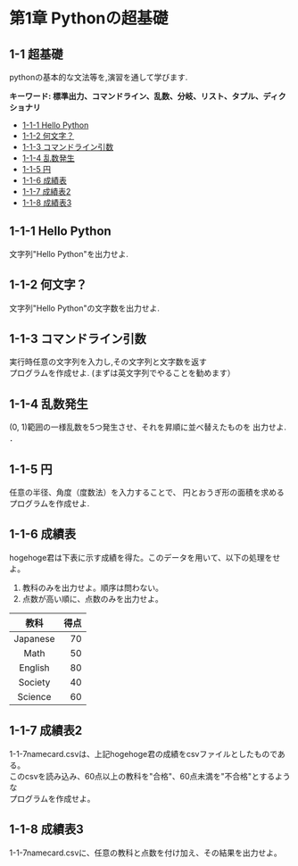 # 第1章 Pythonの超基礎

## 1-1 超基礎

pythonの基本的な文法等を,演習を通して学びます.

**キーワード: 標準出力、コマンドライン、乱数、分岐、リスト、タプル、ディクショナリ**

- [1-1-1 Hello Python](#q1-1-1)
- [1-1-2 何文字？](#q1-1-2)
- [1-1-3 コマンドライン引数](#q1-1-3)
- [1-1-4 乱数発生](#q1-1-4)
- [1-1-5 円](#q1-1-5)
- [1-1-6 成績表](#q1-1-6)
- [1-1-7 成績表2](#q1-1-7)
- [1-1-8 成績表3](#q1-1-8)

## <a name ="q1-1-1">1-1-1 Hello Python
文字列"Hello Python"を出力せよ.

## <a name ="q1-1-2">1-1-2 何文字？
文字列"Hello Python"の文字数を出力せよ.

## <a name ="q1-1-3">1-1-3 コマンドライン引数
実行時任意の文字列を入力し,その文字列と文字数を返す  
プログラムを作成せよ. (まずは英文字列でやることを勧めます）

## <a name ="q1-1-4">1-1-4 乱数発生
(0, 1)範囲の一様乱数を5つ発生させ、それを昇順に並べ替えたものを
出力せよ.
．
## <a name ="q1-1-5">1-1-5 円
任意の半径、角度（度数法）を入力することで、
円とおうぎ形の面積を求めるプログラムを作成せよ.

## <a name ="q1-1-6">1-1-6 成績表
hogehoge君は下表に示す成績を得た。このデータを用いて、以下の処理をせよ。  
1. 教科のみを出力せよ。順序は問わない。  
2. 点数が高い順に、点数のみを出力せよ。  

|  教科  | 得点 |
|:------:|-----:|
|Japanese|  70  |
|Math    |  50  |
|English |  80  |
|Society |  40  |
|Science |  60  |


## <a name ="q1-1-7">1-1-7 成績表2
1-1-7namecard.csvは、上記hogehoge君の成績をcsvファイルとしたものである。  
このcsvを読み込み、60点以上の教科を"合格"、60点未満を"不合格"とするような  
プログラムを作成せよ。


## <a name ="q1-1-8">1-1-8 成績表3
1-1-7namecard.csvに、任意の教科と点数を付け加え、その結果を出力せよ。
